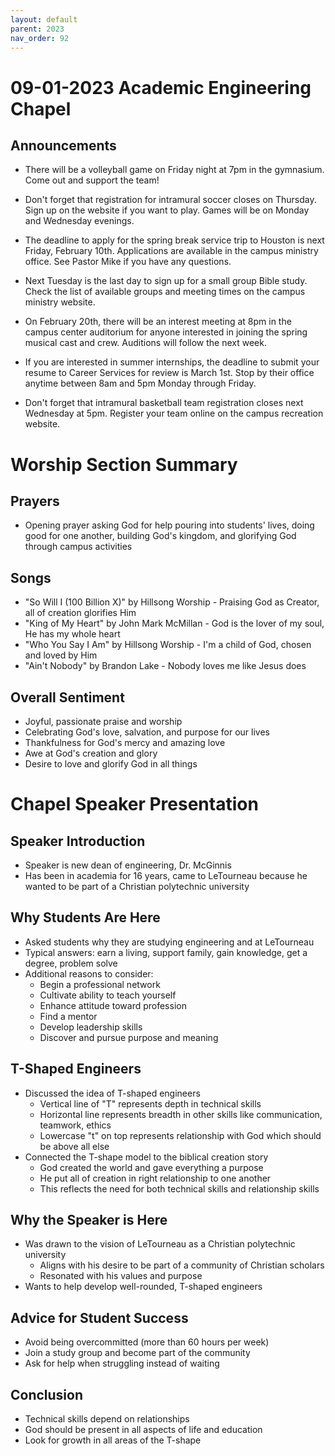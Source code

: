 ```yaml
---
layout: default
parent: 2023
nav_order: 92
---
```


# 09-01-2023 Academic Engineering Chapel



## Announcements

- There will be a volleyball game on Friday night at 7pm in the gymnasium. Come out and support the team!

- Don't forget that registration for intramural soccer closes on Thursday. Sign up on the website if you want to play. Games will be on Monday and Wednesday evenings. 

- The deadline to apply for the spring break service trip to Houston is next Friday, February 10th. Applications are available in the campus ministry office. See Pastor Mike if you have any questions.

- Next Tuesday is the last day to sign up for a small group Bible study. Check the list of available groups and meeting times on the campus ministry website. 

- On February 20th, there will be an interest meeting at 8pm in the campus center auditorium for anyone interested in joining the spring musical cast and crew. Auditions will follow the next week.

- If you are interested in summer internships, the deadline to submit your resume to Career Services for review is March 1st. Stop by their office anytime between 8am and 5pm Monday through Friday.

- Don't forget that intramural basketball team registration closes next Wednesday at 5pm. Register your team online on the campus recreation website.


# Worship Section Summary

## Prayers

- Opening prayer asking God for help pouring into students' lives, doing good for one another, building God's kingdom, and glorifying God through campus activities 

## Songs 

- "So Will I (100 Billion X)" by Hillsong Worship - Praising God as Creator, all of creation glorifies Him
- "King of My Heart" by John Mark McMillan - God is the lover of my soul, He has my whole heart 
- "Who You Say I Am" by Hillsong Worship - I'm a child of God, chosen and loved by Him
- "Ain't Nobody" by Brandon Lake - Nobody loves me like Jesus does

## Overall Sentiment

- Joyful, passionate praise and worship 
- Celebrating God's love, salvation, and purpose for our lives
- Thankfulness for God's mercy and amazing love
- Awe at God's creation and glory
- Desire to love and glorify God in all things


# Chapel Speaker Presentation

## Speaker Introduction
- Speaker is new dean of engineering, Dr. McGinnis
- Has been in academia for 16 years, came to LeTourneau because he wanted to be part of a Christian polytechnic university 

## Why Students Are Here
- Asked students why they are studying engineering and at LeTourneau
- Typical answers: earn a living, support family, gain knowledge, get a degree, problem solve
- Additional reasons to consider: 
    - Begin a professional network
    - Cultivate ability to teach yourself 
    - Enhance attitude toward profession
    - Find a mentor
    - Develop leadership skills
    - Discover and pursue purpose and meaning

## T-Shaped Engineers
- Discussed the idea of T-shaped engineers
    - Vertical line of "T" represents depth in technical skills
    - Horizontal line represents breadth in other skills like communication, teamwork, ethics
    - Lowercase "t" on top represents relationship with God which should be above all else
- Connected the T-shape model to the biblical creation story 
    - God created the world and gave everything a purpose
    - He put all of creation in right relationship to one another
    - This reflects the need for both technical skills and relationship skills

## Why the Speaker is Here
- Was drawn to the vision of LeTourneau as a Christian polytechnic university
    - Aligns with his desire to be part of a community of Christian scholars
    - Resonated with his values and purpose
- Wants to help develop well-rounded, T-shaped engineers

## Advice for Student Success
- Avoid being overcommitted (more than 60 hours per week)
- Join a study group and become part of the community
- Ask for help when struggling instead of waiting

## Conclusion
- Technical skills depend on relationships
- God should be present in all aspects of life and education
- Look for growth in all areas of the T-shape
